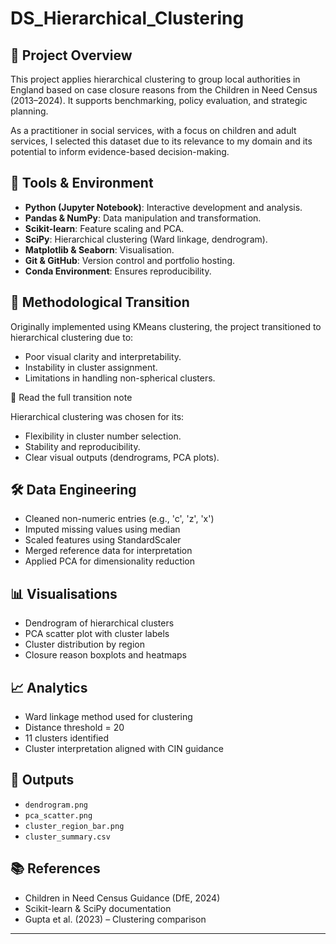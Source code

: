 # DS_Hierarchical_Clustering

## 📌 Project Overview
This project applies hierarchical clustering to group local authorities in England based on case closure reasons from the Children in Need Census (2013–2024). It supports benchmarking, policy evaluation, and strategic planning.

As a practitioner in social services, with a focus on children and adult services, I selected this dataset due to its relevance to my domain and its potential to inform evidence-based decision-making.

## 🧰 Tools & Environment
- **Python (Jupyter Notebook)**: Interactive development and analysis.
- **Pandas & NumPy**: Data manipulation and transformation.
- **Scikit-learn**: Feature scaling and PCA.
- **SciPy**: Hierarchical clustering (Ward linkage, dendrogram).
- **Matplotlib & Seaborn**: Visualisation.
- **Git & GitHub**: Version control and portfolio hosting.
- **Conda Environment**: Ensures reproducibility.

## 🔄 Methodological Transition
Originally implemented using KMeans clustering, the project transitioned to hierarchical clustering due to:
- Poor visual clarity and interpretability.
- Instability in cluster assignment.
- Limitations in handling non-spherical clusters.

📄 Read the full transition note

Hierarchical clustering was chosen for its:
- Flexibility in cluster number selection.
- Stability and reproducibility.
- Clear visual outputs (dendrograms, PCA plots).

## 🛠️ Data Engineering
- Cleaned non-numeric entries (e.g., 'c', 'z', 'x')
- Imputed missing values using median
- Scaled features using StandardScaler
- Merged reference data for interpretation
- Applied PCA for dimensionality reduction

## 📊 Visualisations
- Dendrogram of hierarchical clusters
- PCA scatter plot with cluster labels
- Cluster distribution by region
- Closure reason boxplots and heatmaps

## 📈 Analytics
- Ward linkage method used for clustering
- Distance threshold = 20
- 11 clusters identified
- Cluster interpretation aligned with CIN guidance

## 📁 Outputs
- `dendrogram.png`
- `pca_scatter.png`
- `cluster_region_bar.png`
- `cluster_summary.csv`

## 📚 References
- Children in Need Census Guidance (DfE, 2024)
- Scikit-learn & SciPy documentation
- Gupta et al. (2023) – Clustering comparison

---

